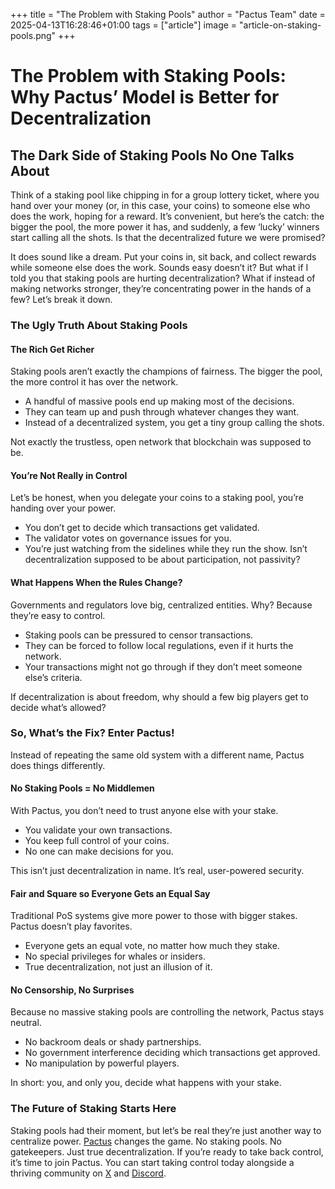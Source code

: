 +++
title = "The Problem with Staking Pools"
author = "Pactus Team"
date = 2025-04-13T16:28:46+01:00
tags = ["article"]
image = "article-on-staking-pools.png"
+++

# The Problem with Staking Pools: Why Pactus’ Model is Better for Decentralization

## The Dark Side of Staking Pools No One Talks About

Think of a staking pool like chipping in for a group lottery ticket, where you hand over your
money (or, in this case, your coins) to someone else who does the work, hoping for a reward.
It’s convenient, but here’s the catch: the bigger the pool, the more power it has, and suddenly,
a few ‘lucky’ winners start calling all the shots. Is that the decentralized future we were promised?

It does sound like a dream. Put your coins in, sit back, and collect rewards while someone else
does the work. Sounds easy doesn’t it? But what if I told you that staking pools are hurting
decentralization? What if instead of making networks stronger, they’re concentrating power in
the hands of a few? Let’s break it down.

### The Ugly Truth About Staking Pools

#### The Rich Get Richer

Staking pools aren’t exactly the champions of fairness. The bigger the pool, the more control
it has over the network.

- A handful of massive pools end up making most of the decisions.
- They can team up and push through whatever changes they want.
- Instead of a decentralized system, you get a tiny group calling the shots.


Not exactly the trustless, open network that blockchain was supposed to be.

#### You’re Not Really in Control

Let’s be honest, when you delegate your coins to a staking pool, you’re handing over your power.

- You don’t get to decide which transactions get validated.
- The validator votes on governance issues for you.
- You’re just watching from the sidelines while they run the show.
Isn’t decentralization supposed to be about participation, not passivity?

#### What Happens When the Rules Change?

Governments and regulators love big, centralized entities. Why? Because they’re easy to control.

- Staking pools can be pressured to censor transactions.
- They can be forced to follow local regulations, even if it hurts the network.
- Your transactions might not go through if they don’t meet someone else’s criteria.

If decentralization is about freedom, why should a few big players get to decide what’s allowed?

### So, What’s the Fix? Enter Pactus!

Instead of repeating the same old system with a different name, Pactus does things differently.

#### No Staking Pools = No Middlemen

With Pactus, you don’t need to trust anyone else with your stake.

- You validate your own transactions.
- You keep full control of your coins.
- No one can make decisions for you.

This isn’t just decentralization in name. It’s real, user-powered security.

#### Fair and Square so Everyone Gets an Equal Say

Traditional PoS systems give more power to those with bigger stakes. Pactus doesn’t play favorites.

- Everyone gets an equal vote, no matter how much they stake.
- No special privileges for whales or insiders.
- True decentralization, not just an illusion of it.

#### No Censorship, No Surprises

Because no massive staking pools are controlling the network, Pactus stays neutral.

- No backroom deals or shady partnerships.
- No government interference deciding which transactions get approved.
- No manipulation by powerful players.

In short: you, and only you, decide what happens with your stake.

### The Future of Staking Starts Here

Staking pools had their moment, but let’s be real they’re just another way to centralize power.
[Pactus](https://pactus.org/) changes the game. No staking pools. No gatekeepers. Just true
decentralization. If you’re ready to take back control, it’s time to join Pactus. You can
start taking control today alongside a thriving community on [X](https://x.com/pactuschain/)
and [Discord](https://discord.com/invite/pactus).
